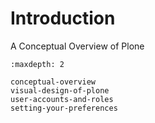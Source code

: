# Introduction

A Conceptual Overview of Plone

```{toctree}
:maxdepth: 2

conceptual-overview
visual-design-of-plone
user-accounts-and-roles
setting-your-preferences
```
